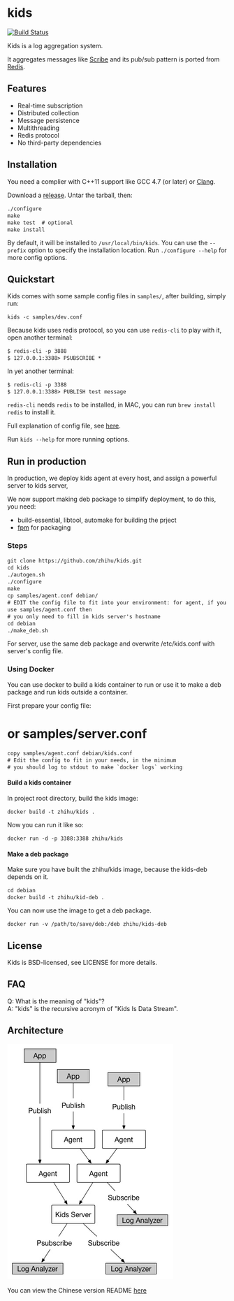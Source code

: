 # kids

[![Build Status]][Travis CI]

Kids is a log aggregation system.

It aggregates messages like [Scribe](https://github.com/facebookarchive/scribe) and its pub/sub pattern is ported from [Redis](http://redis.io/).


## Features

* Real-time subscription
* Distributed collection
* Message persistence
* Multithreading
* Redis protocol
* No third-party dependencies


## Installation

You need a complier with C++11 support like GCC 4.7 (or later) or [Clang](http://clang.llvm.org).

Download a [release](https://github.com/zhihu/kids/releases). Untar the tarball, then:

    ./configure
    make
    make test  # optional
    make install

By default, it will be installed to `/usr/local/bin/kids`.
You can use the `--prefix` option to specify the installation location.
Run `./configure --help` for more config options.


## Quickstart

Kids comes with some sample config files in `samples/`, after building, simply run:

    kids -c samples/dev.conf

Because kids uses redis protocol, so you can use `redis-cli` to play with it, open another terminal:
    
    $ redis-cli -p 3888
    $ 127.0.0.1:3388> PSUBSCRIBE *

In yet another terminal:
    
    $ redis-cli -p 3388
    $ 127.0.0.1:3388> PUBLISH test message

`redis-cli` needs `redis` to be installed, in MAC, you can run `brew install redis` to install it.

Full explanation of config file, see [here](doc/config.md).

Run `kids --help` for more running options.

## Run in production

In production, we deploy kids agent at every host, and assign a powerful server to kids server,

We now support making deb package to simplify deployment, to do this, you need:

* build-essential, libtool, automake for building the prject
* [fpm](https://github.com/jordansissel/fpm) for packaging

### Steps

    git clone https://github.com/zhihu/kids.git
    cd kids
    ./autogen.sh
    ./configure
    make
    cp samples/agent.conf debian/
    # EDIT the config file to fit into your environment: for agent, if you use samples/agent.conf then
    # you only need to fill in kids server's hostname
    cd debian
    ./make_deb.sh

For server, use the same deb package and overwrite /etc/kids.conf with server's config file.

### Using Docker

You can use docker to build a kids container to run or use it to make a deb package and run kids outside
a container.

First prepare your config file:
   # or samples/server.conf
    copy samples/agent.conf debian/kids.conf
    # Edit the config to fit in your needs, in the minimum
    # you should log to stdout to make `docker logs` working

#### Build a kids container

In project root directory, build the kids image:

    docker build -t zhihu/kids .

Now you can run it like so:

    docker run -d -p 3388:3388 zhihu/kids

#### Make a deb package

Make sure you have built the zhihu/kids image, because the kids-deb depends on it.

    cd debian
    docker build -t zhihu/kid-deb .

You can now use the image to get a deb package.

    docker run -v /path/to/save/deb:/deb zhihu/kids-deb

## License

Kids is BSD-licensed, see LICENSE for more details.


## FAQ

Q: What is the meaning of "kids"?  
A: "kids" is the recursive acronym of "Kids Is Data Stream".


## Architecture

![image](doc/image/arch.jpg)

You can view the Chinese version README [here](README.zh_CN.md)


[Build Status]: https://img.shields.io/travis/zhihu/kids/master.svg?style=flat
[Travis CI]:    https://travis-ci.org/zhihu/kids
